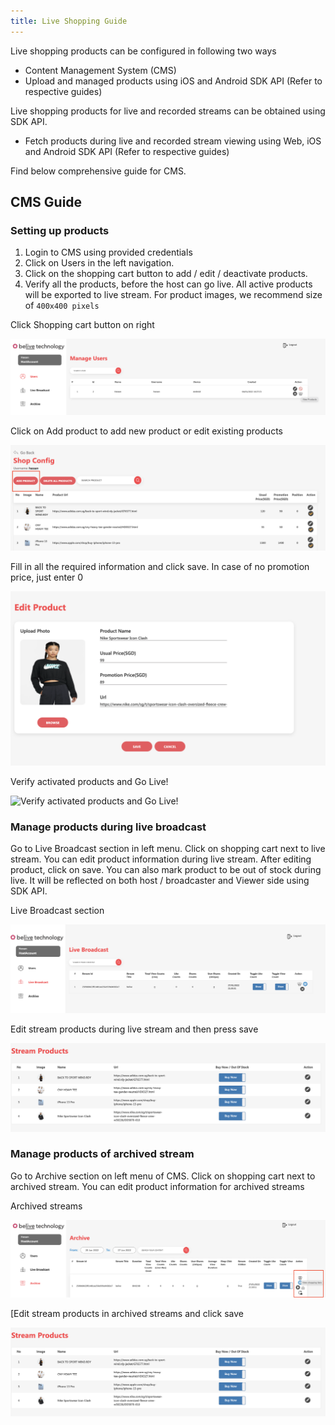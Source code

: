 ```yaml
---
title: Live Shopping Guide
---
```


Live shopping products can be configured in following two ways

* Content Management System (CMS)
* Upload and managed products using iOS and Android SDK API (Refer to respective guides)

Live shopping products for live and recorded streams can be obtained using SDK API.

* Fetch products during live and recorded stream viewing using Web, iOS and Android SDK API (Refer to respective guides)

Find below comprehensive guide for CMS.

## CMS Guide&#x20;

### Setting up products

1. Login to CMS using provided credentials
2. Click on Users in the left navigation.
3. Click on the shopping cart button to add / edit / deactivate products.
4. Verify all the products, before the host can go live. All active products will be exported to live stream. For product images, we recommend size of `400x400 pixels`

Click Shopping cart button on right

![Shopping cart button on right](assets/images/live_shop1.png)

Click on Add product to add new product or edit existing products 

![Click on Add product to add new product or edit existing products](assets/images/live_shop2.png)

Fill in all the required information and click save. In case of no promotion price, just enter 0

![Fill in all the required information and click save. In case of no promotion price, just enter 0](assets/images/live_shop3.png)

Verify activated products and Go Live!

![Verify activated products and Go Live!
](assets/images/live_shop4.png)

### Manage products during live broadcast

Go to Live Broadcast section in left menu. Click on shopping cart next to live stream. You can edit product information during live stream. After editing product, click on save. You can also mark product to be out of stock during live. It will be reflected on both host / broadcaster and Viewer side using SDK API.

Live Broadcast section

![Live Broadcast section](assets/images/live_shop5.png)

Edit stream products during live stream and then press save

![Edit stream products during live stream and then press save](assets/images/live_shop6.png)

### Manage products of archived stream

Go to Archive section on left menu of CMS. Click on shopping cart next to archived stream. You can edit product information for archived streams

Archived streams

![Archived streams](assets/images/live_shop7.png)

[Edit stream products in archived streams and click save

![Edit stream products in archived streams and click save](assets/images/live_shop8.png)

<div id="WATCH_NOW"></div>
<script src="https://lora-sdk.belive.sg/player-widget/staging/player.min.js"></script>

<script>
    const player = BeLivePlayerWidget.initialize({
   showId: "adf26583-06e7-4641-93c3-d0585d853cc7",
   container: document.getElementById("WATCH_NOW"),
});